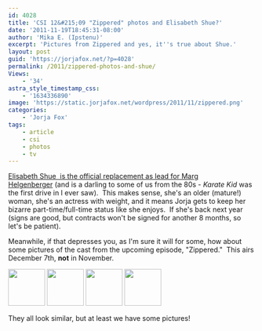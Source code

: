 ```yaml
---
id: 4028
title: 'CSI 12&#215;09 "Zippered" photos and Elisabeth Shue?'
date: '2011-11-19T18:45:31-08:00'
author: 'Mika E. (Ipstenu)'
excerpt: 'Pictures from Zippered and yes, it''s true about Shue.'
layout: post
guid: 'https://jorjafox.net/?p=4028'
permalink: /2011/zippered-photos-and-shue/
Views:
    - '34'
astra_style_timestamp_css:
    - '1634336890'
image: 'https://static.jorjafox.net/wordpress/2011/11/zippered.png'
categories:
    - 'Jorja Fox'
tags:
    - article
    - csi
    - photos
    - tv
---
```


<a href="http://www.deadline.com/2011/11/csis-new-leading-lady-elisabeth-shue-to-replace-marg-helgenberger-on-cbs-series/">Elisabeth Shue  is the official replacement as lead for Marg Helgenberger</a> (and is a darling to some of us from the 80s - _Karate Kid_ was the first drive in I ever saw).  This makes sense, she's an older (mature!) woman, she's an actress with weight, and it means Jorja gets to keep her bizarre part-time/full-time status like she enjoys.  If she's back next year (signs are good, but contracts won't be signed for another 8 months, so let's be patient).

Meanwhile, if that depresses you, as I'm sure it will for some, how about some pictures of the cast from the upcoming episode, "Zippered."  This airs December 7th, **not** in November.

<a href="https://jorjafox.net/gallery/tv/csi/pub/s12/stills/1209-zippered-01.jpg"><img class="alignnone" title="Zippered" src="https://jorjafox.net/gallery/cache/tv/csi/pub/s12/stills/1209-zippered-01_200_cw200_ch200_thumb.jpg" alt="" width="75" height="75" /></a> <a href="https://jorjafox.net/gallery/tv/csi/pub/s12/stills/1209-zippered-02.jpg"><img class="alignnone" title="Zippered" src="https://jorjafox.net/gallery/cache/tv/csi/pub/s12/stills/1209-zippered-02_200_cw200_ch200_thumb.jpg" alt="" width="75" height="75" /></a> <a href="https://jorjafox.net/gallery/tv/csi/pub/s12/stills/1209-zippered-03.jpg"><img class="alignnone" title="Zippered" src="https://jorjafox.net/gallery/cache/tv/csi/pub/s12/stills/1209-zippered-03_200_cw200_ch200_thumb.jpg" alt="" width="75" height="75" /></a> <a href="https://jorjafox.net/gallery/tv/csi/pub/s12/stills/1209-zippered-04.jpg"><img class="alignnone" title="Zippered" src="https://jorjafox.net/gallery/cache/tv/csi/pub/s12/stills/1209-zippered-04_200_cw200_ch200_thumb.jpg" alt="" width="75" height="75" /></a>

They all look similar, but at least we have some pictures!
